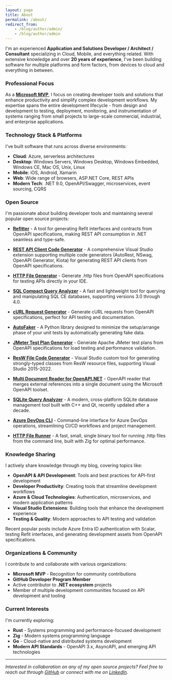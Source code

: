 ```yaml
---
layout: page
title: About
permalink: /about/
redirect_from:
    - /blog/author/admin/
    - /blog/author/admin
---
```


I'm an experienced **Application and Solutions Developer / Architect / Consultant** specializing in Cloud, Mobile, and everything related. With extensive knowledge and over **20 years of experience**, I've been building software for multiple platforms and form factors, from devices to cloud and everything in between.

### Professional Focus

As a **[Microsoft MVP](https://mvp.microsoft.com/en-US/MVP/profile/e343a429-7b0d-ed11-b83f-000d3a1036b3)**, I focus on creating developer tools and solutions that enhance productivity and simplify complex development workflows. My expertise spans the entire development lifecycle - from design and development to testing, deployment, monitoring, and instrumentation of systems ranging from small projects to large-scale commercial, industrial, and enterprise applications.

### Technology Stack & Platforms

I've built software that runs across diverse environments:

- **Cloud**: Azure, serverless architectures
- **Desktop**: Windows Servers, Windows Desktop, Windows Embedded, Windows CE, Mac OS, Unix, Linux
- **Mobile**: iOS, Android, Xamarin
- **Web**: Wide range of browsers, ASP.NET Core, REST APIs
- **Modern Tech**: .NET 9.0, OpenAPI/Swagger, microservices, event sourcing, CQRS

### Open Source

I'm passionate about building developer tools and maintaining several popular open source projects:

- **[Refitter](https://github.com/christianhelle/refitter)** - A tool for generating Refit interfaces and contracts from OpenAPI specifications, making REST API consumption in .NET seamless and type-safe.

- **[REST API Client Code Generator](https://github.com/christianhelle/apiclientcodegen)** - A comprehensive Visual Studio extension supporting multiple code generators (AutoRest, NSwag, OpenAPI Generator, Kiota) for generating REST API clients from OpenAPI specifications.

- **[HTTP File Generator](https://github.com/christianhelle/httpgenerator)** - Generate .http files from OpenAPI specifications for testing APIs directly in your IDE.

- **[SQL Compact Query Analyzer](https://github.com/christianhelle/sqlcequery)** - A fast and lightweight tool for querying and manipulating SQL CE databases, supporting versions 3.0 through 4.0.

- **[cURL Request Generator](https://github.com/christianhelle/curlgenerator)** - Generate cURL requests from OpenAPI specifications, perfect for API testing and documentation.

- **[AutoFaker](https://github.com/christianhelle/autofaker)** - A Python library designed to minimize the setup/arrange phase of your unit tests by automatically generating fake data.

- **[JMeter Test Plan Generator](https://github.com/christianhelle/jmetercodegen)** - Generate Apache JMeter test plans from OpenAPI specifications for load testing and performance validation.

- **[ResW File Code Generator](https://github.com/christianhelle/reswcodegen)** - Visual Studio custom tool for generating strongly-typed classes from ResW resource files, supporting Visual Studio 2015-2022.

- **[Multi Document Reader for OpenAPI.NET](https://github.com/christianhelle/oasreader)** - OpenAPI reader that merges external references into a single document using the Microsoft OpenAPI toolset.

- **[SQLite Query Analyzer](https://github.com/christianhelle/sqlitequery)** - A modern, cross-platform SQLite database management tool built with C++ and Qt, recently updated after a decade.

- **[Azure DevOps CLI](https://github.com/christianhelle/azdocli)** - Command-line interface for Azure DevOps operations, streamlining CI/CD workflows and project management.

- **[HTTP File Runner](https://github.com/christianhelle/httprunner)** - A fast, small, single binary tool for running .http files from the command line, built with Zig for optimal performance.

### Knowledge Sharing

I actively share knowledge through my blog, covering topics like:

- **OpenAPI & API Development**: Tools and best practices for API-first development
- **Developer Productivity**: Creating tools that streamline development workflows  
- **Azure & Cloud Technologies**: Authentication, microservices, and modern application patterns
- **Visual Studio Extensions**: Building tools that enhance the development experience
- **Testing & Quality**: Modern approaches to API testing and validation

Recent popular posts include Azure Entra ID authentication with Scalar, testing Refit interfaces, and generating development assets from OpenAPI specifications.

### Organizations & Community

I contribute to and collaborate with various organizations:

- **Microsoft MVP** - Recognition for community contributions
- **GitHub Developer Program Member**
- Active contributor to **.NET ecosystem** projects
- Member of multiple development communities focused on API development and tooling

### Current Interests

I'm currently exploring:

- **Rust** - Systems programming and performance-focused development
- **Zig** - Modern systems programming language
- **Go** - Cloud-native and distributed systems development
- **Modern API Standards** - OpenAPI 3.x, AsyncAPI, and emerging API technologies

---

*Interested in collaboration on any of my open source projects? Feel free to reach out through [GitHub](https://github.com/christianhelle) or connect with me on [LinkedIn](https://www.linkedin.com/in/christianhelle/).*
